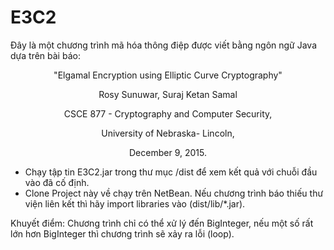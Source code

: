 # E3C2

Đây là một chương trình mã hóa thông điệp được viết bằng ngôn ngữ Java dựa trên bài báo:
<p align="center">"Elgamal Encryption using Elliptic Curve Cryptography"</p>
<p align="center">Rosy Sunuwar, Suraj Ketan Samal</p>
<p align="center">CSCE 877 - Cryptography and Computer Security,</p>
<p align="center">University of Nebraska- Lincoln,</p>
<p align="center">December 9, 2015.</p>
					
 - Chạy tập tin E3C2.jar trong thư mục /dist để xem kết quả với chuỗi đầu vào đã cố định.
 - Clone Project này về chạy trên NetBean. Nếu chương trình báo thiếu thư viện liên kết thì hãy import libraries vào (dist/lib/*.jar).

Khuyết điểm: Chương trình chỉ có thể xử lý đến BigInteger, nếu một số rất lớn hơn BigInteger thì chương trình sẽ xảy ra lỗi (loop).

